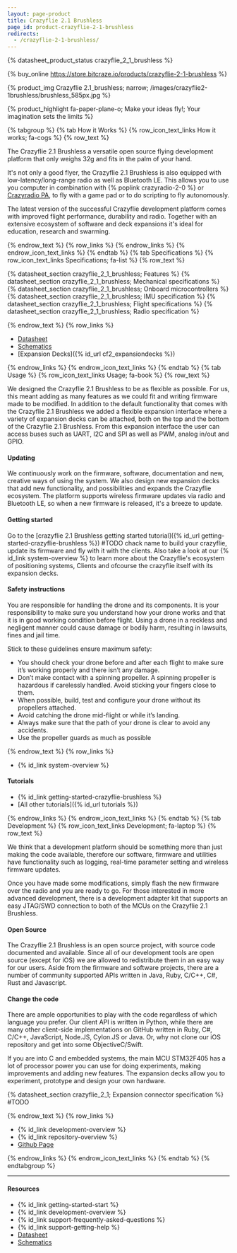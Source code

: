```yaml
---
layout: page-product
title: Crazyflie 2.1 Brushless
page_id: product-crazyflie-2-1-brushless
redirects:
  - /crazyflie-2-1-brushless/
---
```

{% datasheet_product_status crazyflie_2_1_brushless  %}

{% buy_online https://store.bitcraze.io/products/crazyflie-2-1-brushless %}

{% product_img Crazyflie 2.1_brushless; narrow;
/images/crazyflie2-1brushless/brushless_585px.jpg
%}


{% product_highlight
fa-paper-plane-o;
Make your ideas fly!; Your imagination sets the limits
%}







{% tabgroup %}
{% tab How it Works %}
{% row_icon_text_links How it works; fa-cogs %}
{% row_text %}

The Crazyflie 2.1 Brushless a versatile open source flying development platform that only weighs 32g and fits in the palm of your hand.

It's not only a good flyer, the Crazyflie 2.1 Brushless is also equipped with low-latency/long-range
radio as well as Bluetooth LE. This allows you to use you computer in combination with {% poplink crazyradio-2-0 %} or [Crazyradio PA](/products/crazyradio-pa/), to fly with a game pad or to do scripting to fly autonomously.

The latest version of the successful Crazyflie development platform comes with improved flight performance, durability and radio. Together with an extensive ecosystem of software and deck expansions it's ideal for education, research and swarming.



{% endrow_text %}
{% row_links %}
{% endrow_links %}
{% endrow_icon_text_links %}
{% endtab %}
{% tab Specifications %}
{% row_icon_text_links Specifications; fa-list %}
{% row_text %}

{% datasheet_section crazyflie_2_1_brushless; Features %}
{% datasheet_section crazyflie_2_1_brushless; Mechanical specifications %}
{% datasheet_section crazyflie_2_1_brushless; Onboard microcontrollers %}
{% datasheet_section crazyflie_2_1_brushless; IMU specification %}
{% datasheet_section crazyflie_2_1_brushless; Flight specifications %}
{% datasheet_section crazyflie_2_1_brushless; Radio specification %}


{% endrow_text %}
{% row_links %}

- [Datasheet](/documentation/hardware/crazyflie_2_1_brushless/crazyflie_2_1_brushless-datasheet.pdf)
- [Schematics](/documentation/hardware/crazyflie_2_1_brushless/cf2.1_bl_schematics_Rev.G.pdf)
- [Expansion Decks]({% id_url cf2_expansiondecks %})


{% endrow_links %}
{% endrow_icon_text_links %}
{% endtab %}
{% tab Usage %}
{% row_icon_text_links Usage; fa-book %}
{% row_text %}

We designed the Crazyflie 2.1 Brushless to be as flexible as possible. For us, this meant adding as many features as we could fit and writing firmware made to be modified. In addition to the default functionality that comes with the Crazyflie 2.1 Brushless we added a flexible expansion interface where a variety of expansion
decks can be attached, both on the top and the bottom of the Crazyflie 2.1 Brushless. From this expansion interface the user can access buses
such as UART, I2C and SPI as well as PWM, analog in/out and GPIO.

#### Updating

We continuously work on the firmware, software, documentation and new, creative ways of using
the system. We also design new expansion decks that add new functionality,
and possibilities and expands the Crazyflie ecosystem.
The platform supports wireless firmware
updates via radio and Bluetooth LE, so when a new firmware is released,
it's a breeze to update.

#### Getting started

Go to the [crazyflie 2.1 Brushless getting started tutorial]({% id_url getting-started-crazyflie-brushless %})  #TODO chack name to build your crazyflie, update its firmware and fly with it with the clients. Also take a look at our {% id_link system-overview %} to learn more about the Crazyflie's ecosystem of positioning systems, Clients and ofcourse the crazyflie itself with its expansion decks.


#### Safety instructions

You are responsible for handling the drone and its components. It is your responsibility to make sure you understand how your drone works and that it is in good working condition before flight. Using a drone in a reckless and negligent manner could cause damage or bodily harm, resulting in lawsuits, fines and jail time.

Stick to these guidelines ensure maximum safety:
- You should check your drone before and after each flight to make sure it’s working properly and there isn’t any damage.
- Don’t make contact with a spinning propeller. A spinning propeller is hazardous if carelessly handled. Avoid sticking your fingers close to them.
- When possible, build, test and configure your drone without its propellers attached.
- Avoid catching the drone mid-flight or while it’s landing.
- Always make sure that the path of your drone is clear to avoid any accidents.
- Use the propeller guards as much as possible


{% endrow_text %}
{% row_links %}

* {% id_link system-overview %}
#### Tutorials
* {% id_link getting-started-crazyflie-brushless %}
* [All other tutorials]({% id_url tutorials %})

{% endrow_links %}
{% endrow_icon_text_links %}
{% endtab %}
{% tab Development %}
{% row_icon_text_links Development;  fa-laptop %}
{% row_text %}

We think that a development platform should be something more than
just making the code available, therefore our software, firmware
and utilities have functionality such as logging, real-time parameter setting and
wireless firmware updates.

Once you have made some modifications, simply flash the new firmware
over the radio and you are ready to go.
For those interested in more advanced development, there is a
development adapter kit that supports an easy JTAG/SWD connection to
both of the MCUs on the Crazyflie 2.1 Brushless.

#### Open Source

The Crazyflie 2.1 Brushless is an open source project, with source code documented and available.
Since all of our development tools are open source (except for iOS) we are
allowed to redistribute them in an easy way for our users. Aside from the
firmware and software projects, there are a number of community
supported APIs written in Java, Ruby, C/C++, C#, Rust and Javascript.

#### Change the code

There are ample opportunities to play with the code regardless of which language you prefer.
Our client API is written in Python, while there are many other client-side implementations on GitHub written
in Ruby, C#, C/C++, JavaScript, Node.JS, Cylon.JS or Java.
Or, why not clone our iOS repository and get into some ObjectiveC/Swift.

If you are into C and embedded systems, the main MCU STM32F405 has a lot of processor power you can use for doing experiments, making improvements and adding new features.
The expansion decks allow you to experiment, prototype and design your own hardware.


{% datasheet_section crazyflie_2_1; Expansion connector specification %} #TODO



{% endrow_text %}
{% row_links %}
- {% id_link development-overview %}
- {% id_link repository-overview %}
- [Github Page](https://github.com/bitcraze)

{% endrow_links %}
{% endrow_icon_text_links %}
{% endtab %}
{% endtabgroup %}



---

#### Resources

- {% id_link getting-started-start %}
- {% id_link development-overview %}
- {% id_link support-frequently-asked-questions %}
- {% id_link support-getting-help %}
- [Datasheet](/documentation/hardware/crazyflie_2_1_brushless/crazyflie_2_1_brushless-datasheet.pdf)
- [Schematics](/documentation/hardware/crazyflie_2_1_brushless/cf2.1_bl_schematics_Rev.G.pdf)
